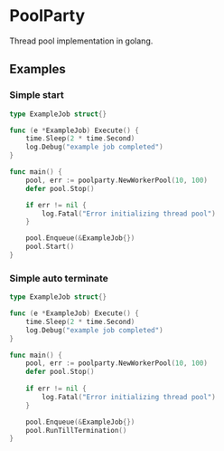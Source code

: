 # PoolParty
Thread pool implementation in golang. 

## Examples

### Simple start
```go
type ExampleJob struct{}

func (e *ExampleJob) Execute() {
    time.Sleep(2 * time.Second)
    log.Debug("example job completed")
}

func main() {
	pool, err := poolparty.NewWorkerPool(10, 100)
	defer pool.Stop()

	if err != nil {
		log.Fatal("Error initializing thread pool")
	}

	pool.Enqueue(&ExampleJob{})
	pool.Start()
}
```

### Simple auto terminate
```go
type ExampleJob struct{}

func (e *ExampleJob) Execute() {
    time.Sleep(2 * time.Second)
    log.Debug("example job completed")
}

func main() {
    pool, err := poolparty.NewWorkerPool(10, 100)
    defer pool.Stop()
    
    if err != nil {
        log.Fatal("Error initializing thread pool")
    }

    pool.Enqueue(&ExampleJob{})
    pool.RunTillTermination()
}
```
